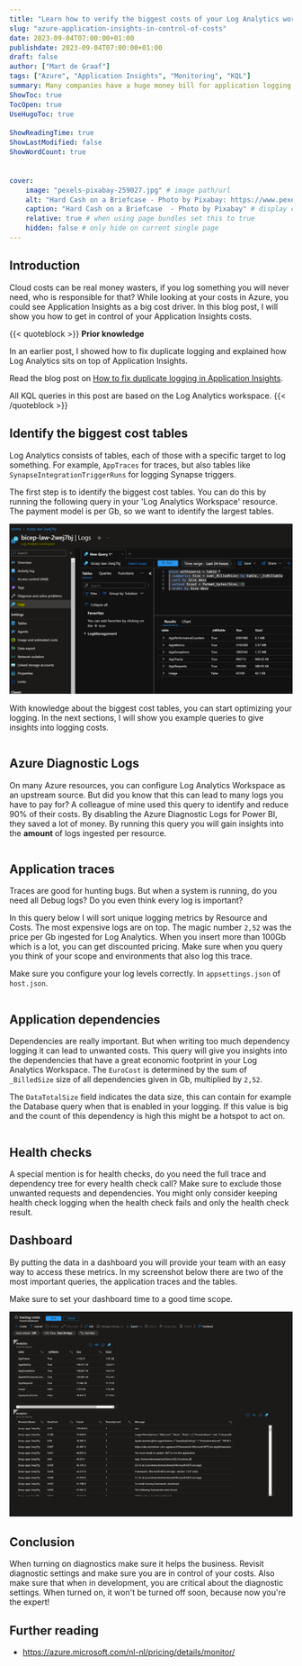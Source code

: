 ```yaml
---
title: "Learn how to verify the biggest costs of your Log Analytics workspace"
slug: "azure-application-insights-in-control-of-costs"
date: 2023-09-04T07:00:00+01:00
publishdate: 2023-09-04T07:00:00+01:00
draft: false
author: ["Mart de Graaf"]
tags: ["Azure", "Application Insights", "Monitoring", "KQL"]
summary: Many companies have a huge money bill for application logging. In this blog post, I will show you how to get in control of your Application Insights costs.
ShowToc: true
TocOpen: true
UseHugoToc: true

ShowReadingTime: true
ShowLastModified: false
ShowWordCount: true


cover:
    image: "pexels-pixabay-259027.jpg" # image path/url
    alt: "Hard Cash on a Briefcase - Photo by Pixabay: https://www.pexels.com/photo/hard-cash-on-a-briefcase-259027/" # alt text
    caption: "Hard Cash on a Briefcase  - Photo by Pixabay" # display caption under cover
    relative: true # when using page bundles set this to true
    hidden: false # only hide on current single page
---
```


## Introduction

Cloud costs can be real money wasters, if you log something you will never need, who is responsible for that? While looking at your costs in Azure, you could see Application Insights as a big cost driver. In this blog post, I will show you how to get in control of your Application Insights costs.

{{< quoteblock >}}
**Prior knowledge**

In an earlier post, I showed how to fix duplicate logging and explained how Log Analytics sits on top of Application Insights.

Read the blog post on [How to fix duplicate logging in Application Insights](/posts/duplicate-logging-azure-application-insights).

All KQL queries in this post are based on the Log Analytics workspace.
{{< /quoteblock >}}

## Identify the biggest cost tables

Log Analytics consists of tables, each of those with a specific target to log something. For example, `AppTraces` for traces, but also tables like `SynapseIntegrationTriggerRuns` for logging Synapse triggers.

The first step is to identify the biggest cost tables. You can do this by running the following query in your 'Log Analytics Workspace' resource. The payment model is per Gb, so we want to identify the largest tables.

![Log Analytics Workspace - Logs - Kusto Query Language](log-analytics-logs.png#center "Log Analytics Workspace - Logs - Kusto Query Language")

With knowledge about the biggest cost tables, you can start optimizing your logging. In the next sections, I will show you example queries to give insights into logging costs.

```sql {linenos=table,file=QueryByTable.kusto}
```

## Azure Diagnostic Logs

On many Azure resources, you can configure Log Analytics Workspace as an upstream source. But did you know that this can lead to many logs you have to pay for? A colleague of mine used this query to identify and reduce 90% of their costs. By disabling the Azure Diagnostic Logs for Power BI, they saved a lot of money. By running this query you will gain insights into the **amount** of logs ingested per resource.

```sql {linenos=table,file=QueryTableByResourceId.kusto}
```

## Application traces

Traces are good for hunting bugs. But when a system is running, do you need all Debug logs? Do you even think every log is important?

In this query below I will sort unique logging metrics by Resource and Costs. The most expensive logs are on top. The magic number `2,52` was the price per Gb ingested for Log Analytics. When you insert more than 100Gb which is a lot, you can get discounted pricing. Make sure when you query you think of your scope and environments that also log this trace.

Make sure you configure your log levels correctly. In `appsettings.json` of `host.json`.

```sql {linenos=table,file=AppTracesByCosts.kusto}
```

## Application dependencies

Dependencies are really important. But when writing too much dependency logging it can lead to unwanted costs. This query will give you insights into the dependencies that have a great economic footprint in your Log Analytics Workspace. The `EuroCost` is determined by the sum of `_BilledSize` size of all dependencies given in Gb, multiplied by `2,52`.

The `DataTotalSize` field indicates the data size, this can contain for example the Database query when that is enabled in your logging. If this value is big and the count of this dependency is high this might be a hotspot to act on.

```sql {linenos=table,file=AppDependenciesByCosts.kusto}
```

## Health checks

A special mention is for health checks, do you need the full trace and dependency tree for every health check call? Make sure to exclude those unwanted requests and dependencies. You might only consider keeping health check logging when the health check fails and only the health check result.

## Dashboard

By putting the data in a dashboard you will provide your team with an easy way to access these metrics. In my screenshot below there are two of the most important queries, the application traces and the tables.

Make sure to set your dashboard time to a good time scope.

![Tracing costs dashboard](tracing-dashboard.png#center "Tracing costs dashboard")

## Conclusion

When turning on diagnostics make sure it helps the business. Revisit diagnostic settings and make sure you are in control of your costs. Also make sure that when in development, you are critical about the diagnostic settings. When turned on, it won't be turned off soon, because now you're the expert!

## Further reading

- https://azure.microsoft.com/nl-nl/pricing/details/monitor/
